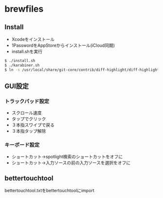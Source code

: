 # brewfiles

## Install

- Xcodeをインストール
- 1PasswordをAppStoreからインストール(iCloud同期)
- install.shを実行

``` bash
$ ./install.sh
$ ./karabiner.sh
$ ln -s /usr/local/share/git-core/contrib/diff-highlight/diff-highlight /usr/local/bin
```

## GUI設定
### トラックパッド設定
- スクロール速度
- タップでクリック
- ３本指スワイプで戻る
- ３本指タップ解除

### キーボード設定
- ショートカット->spotlight検索のショートカットをオフに
- ショートカット->入力ソースの前の入力ソースを選択をオフに

## bettertouchtool
bettertouchtool.txtをbettertouchtoolにimport
